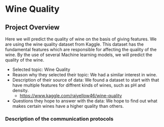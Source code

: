 # Wine Quality

## Project Overview

Here we will predict the quality of wine on the basis of giving features. We are using the wine quality dataset from Kaggle. This dataset has the fundamental features which are responsible for affecting the quality of the wine. By the use of several Machine learning models, we will predict the quality of the wine.

- Selected topic: Wine Quality
- Reason why they selected their topic: We had a similar interest in wine.
- Description of their source of data: We found a dataset to start with that have multiple features for diffrent kinds of wines, such as pH and density. 
  - https://www.kaggle.com/rajyellow46/wine-quality
- Questions they hope to answer with the data: We hope to find out what makes certain wines have a higher quality than others. 

###  Description of the communication protocols
